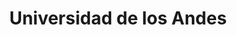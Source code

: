 ---
dateStart: 2015-11-17
dateEnd: 2015-11-21
title: "Universidad de los Andes"
venue: "Universidad de los Andes"
organizer: Andres Burbano
credit: "Places & Spaces"
city: Bogata
state:
country: Columbia
pdfLink:
venueImages:
 - sm: image01.sm.jpg
   lg: image01.lg.jpg
---